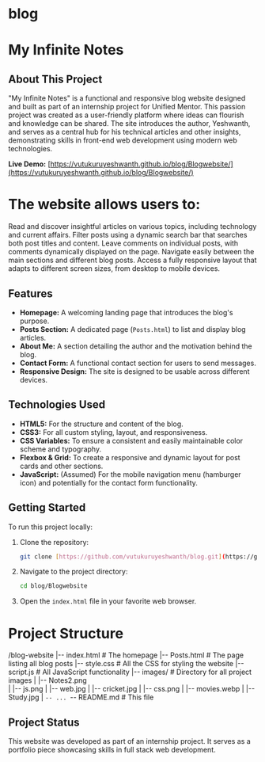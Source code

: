 # blog
# My Infinite Notes

## About This Project
"My Infinite Notes" is a functional and responsive blog website designed and built as part of an internship project for Unified Mentor. This passion project was created as a user-friendly platform where ideas can flourish and knowledge can be shared. The site introduces the author, Yeshwanth, and serves as a central hub for his technical articles and other insights, demonstrating skills in front-end web development using modern web technologies.

**Live Demo:** [https://vutukuruyeshwanth.github.io/blog/Blogwebsite/](https://vutukuruyeshwanth.github.io/blog/Blogwebsite/)

# The website allows users to:
Read and discover insightful articles on various topics, including technology and current affairs.
Filter posts using a dynamic search bar that searches both post titles and content.
Leave comments on individual posts, with comments dynamically displayed on the page.
Navigate easily between the main sections and different blog posts.
Access a fully responsive layout that adapts to different screen sizes, from desktop to mobile devices.


## Features
* **Homepage:** A welcoming landing page that introduces the blog's purpose.
* **Posts Section:** A dedicated page (`Posts.html`) to list and display blog articles.
* **About Me:** A section detailing the author and the motivation behind the blog.
* **Contact Form:** A functional contact section for users to send messages.
* **Responsive Design:** The site is designed to be usable across different devices.

## Technologies Used
* **HTML5:** For the structure and content of the blog.
* **CSS3:** For all custom styling, layout, and responsiveness.
* **CSS Variables:** To ensure a consistent and easily maintainable color scheme and typography.
* **Flexbox & Grid:** To create a responsive and dynamic layout for post cards and other sections.
* **JavaScript:** (Assumed) For the mobile navigation menu (hamburger icon) and potentially for the contact form functionality.

## Getting Started
To run this project locally:

1.  Clone the repository:
    ```bash
    git clone [https://github.com/vutukuruyeshwanth/blog.git](https://github.com/vutukuruyeshwanth/blog.git)
    ```
2.  Navigate to the project directory:
    ```bash
    cd blog/Blogwebsite
    ```
3.  Open the `index.html` file in your favorite web browser.

# Project Structure
/blog-website
|-- index.html          # The homepage
|-- Posts.html          # The page listing all blog posts
|-- style.css           # All the CSS for styling the website
|-- script.js           # All JavaScript functionality
|-- images/             # Directory for all project images
|   |-- Notes2.png     
|   |-- js.png
|   |-- web.jpg
|   |-- cricket.jpg
|   |-- css.png
|   |-- movies.webp
|   |-- Study.jpg
|   `-- ...
`-- README.md           # This file

## Project Status
This website was developed as part of an internship project. It serves as a portfolio piece showcasing skills in full stack web development.
